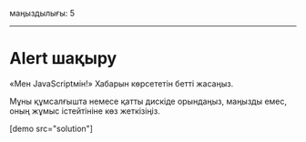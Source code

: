 маңыздылығы: 5

---

# Alert шақыру

«Мен JavaScriptмін!» Хабарын көрсететін бетті жасаңыз.

Мұны құмсалғышта немесе қатты дискіде орындаңыз, маңызды емес, оның жұмыс істейтініне көз жеткізіңіз.

[demo src="solution"]

